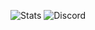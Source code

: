 ![Stats](https://github-readme-stats.vercel.app/api/pin/?username=itzlayz&repo=itzlayz/layz)
![Discord](https://discord-readme-badge.vercel.app/api?id=749310266625228921)

